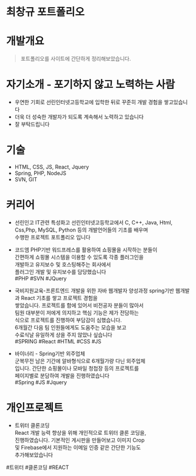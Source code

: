 # 최창규 포트폴리오  

# 개발개요  
>포트폴리오를 사이트에 간단하게 정리해보았습니다.  

# 자기소개 - 포기하지 않고 노력하는 사람  
- 우연한 기회로 선린인터넷고등학교에 입학한 뒤로 꾸준히 개발 경험을 쌓고있습니다
- 더욱 더 성숙한 개발자가 되도록 계속해서 노력하고 있습니다
- 잘 부탁드립니다

# 기술  
- HTML, CSS, JS, React, Jquery  
- Spring, PHP, NodeJS  
- SVN, GIT  

# 커리어
- 선린인고
IT관련 특성화고 선린인터넷고등학교에서 C, C++, Java, Html,  
Css,Php, MySQL, Python 등의 개발언어들의 기초를 배우며  
수행한 프로젝트 포트폴리오 입니다  

- 코드엠
PHP기반 워드프레스를 활용하여 쇼핑몰을 시작하는 분들이  
간편하게 쇼핑몰 시스템을 이용할 수 있도록 각종 플러그인을  
개발하고 유지보수 및 호스팅해주는 회사에서  
플러그인 개발 및 유지보수를 담당했습니다  
#PHP #SVN #JQuery  

- 국비지원교육-프론트엔드 개발을 위한 자바 웹개발자 양성과정
spring기반 웹개발과 React 기초를 쌓고 프로젝트 경험을  
쌓았습니다. 프로젝트를 함에 있어서 비전공자 분들이 많아서  
팀원 대부분이 저에게 의지하고 핵심 기능은 제가 전담하는  
식으로 프로젝트를 진행하여 부담감이 심했습니다.  
6개월간 다음 팀 인원들에게도 도움주는 모습을 보고  
수료식날 유일하게 상을 주지 않았나 싶습니다  
#SPRING #React #HTML #CSS #JS  

- 바이너리 - Spring기반 외주업체  
군복무전 남은 기간에 알바형식으로 6개월가량 다닌 외주업체  
입니다. 간단한 쇼핑몰이나 모바일 청첩장 등의 프로젝트를  
페이지별로 분담하여 개발을 진행하였습니다  
#Spring #JS #Jquery  

# 개인프로젝트
- 트위터 클론코딩  
React 개발 능력 향상을 위해 개인적으로 트위터 클론 코딩을,  
진행하였습니다. 기본적인 게시판을 만들어보고 이미지 Crop  
및 Firebase에서 지원하는 이메일 인증 같은 간단한 기능도  
추가해보았습니다  

#트위터 #클론코딩 #REACT  